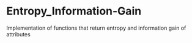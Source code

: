 # Entropy_Information-Gain
Implementation of functions that return entropy and information gain of attributes 
